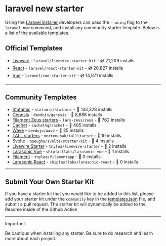 # laravel new starter

Using the [Laravel installer](https://laravel.com/docs/installation#installing-php) developers can pass the `--using` flag to the `laravel new` command, and install any community starter template. Below is a list of the available templates.

## Official Templates

- [Livewire](https://github.com/laravel/livewire-starter-kit) - `laravel/livewire-starter-kit` - 💿 21,209 installs
- [React](https://github.com/laravel/react-starter-kit) - `laravel/react-starter-kit` - 💿 20,827 installs
- [Vue](https://github.com/laravel/vue-starter-kit) - `laravel/vue-starter-kit` - 💿 14,971 installs

---

## Community Templates

- [Statamic](https://github.com/statamic/statamic) - `statamic/statamic` - 💾 133,328 installs
- [Genesis](https://github.com/devdojo/genesis) - `devdojo/genesis` - 💾 8,688 installs
- [Filament Zeus starters](https://github.com/lara-zeus/zeus) - `lara-zeus/zeus` - 💾 762 installs
- [Cachet](https://github.com/cachethq/cachet) - `cachethq/cachet` - 💾 405 installs
- [Wave](https://github.com/devdojo/wave) - `devdojo/wave` - 💾 25 installs
- [TALL starters](https://github.com/mortenebak/tallstarter) - `mortenebak/tallstarter` - 💾 10 installs
- [Svelte](https://github.com/oseughu/svelte-starter-kit) - `oseughu/svelte-starter-kit` - 💾 4 installs
- [Livewire Starter](https://github.com/tnylea/livewire-starter) - `tnylea/livewire-starter` - 💾 2 installs
- [Larasonic Vue](https://github.com/shipfastlabs/larasonic-vue) - `shipfastlabs/larasonic-vue` - 💾 1 installs
- [Filament](https://github.com/tnylea/filamentapp) - `tnylea/filamentapp` - 💾 0 installs
- [Larasonic React](https://github.com/shipfastlabs/larasonic-react) - `shipfastlabs/larasonic-react` - 💾 0 installs

---

## Submit Your Own Starter Kit

If you have a starter kit that you would like to be added to this list, please add your starter kit under the `community` key in the [templates.json](templates.json) file, and submit a pull request. The starter kit will dynamically be added to the Readme inside of the Github Action.

---

> [!IMPORTANT]
> Be cautious when installing any starter. Be sure to do research and learn more about each project.